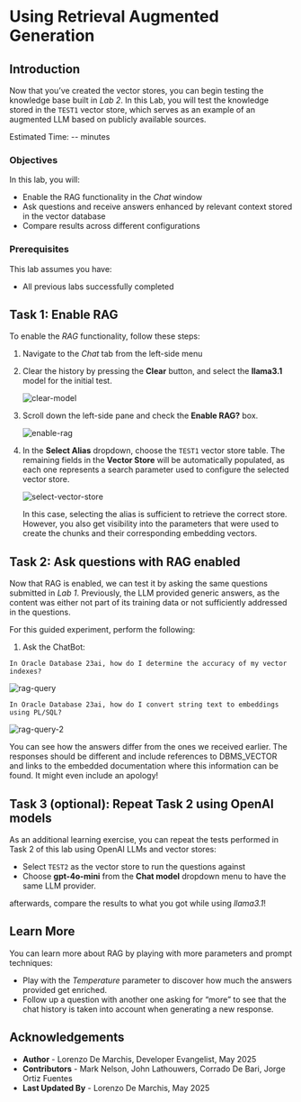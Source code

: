 # Using Retrieval Augmented Generation

## Introduction

Now that you’ve created the vector stores, you can begin testing the knowledge base built in *Lab 2*. In this Lab, you will test the knowledge stored in the `TEST1` vector store, which serves as an example of an augmented LLM based on publicly available sources.

Estimated Time: -- minutes

### Objectives

In this lab, you will:
* Enable the RAG functionality in the *Chat* window
* Ask questions and receive answers enhanced by relevant context stored in the vector database
* Compare results across different configurations

### Prerequisites

This lab assumes you have:
* All previous labs successfully completed

## Task 1: Enable RAG

To enable the *RAG* functionality, follow these steps:

1. Navigate to the *Chat* tab from the left-side menu

2. Clear the history by pressing the **Clear** button, and select the **llama3.1** model for the initial test.
    
    ![clear-model](./images/clear-model.png)

3. Scroll down the left-side pane and check the **Enable RAG?** box. 

    ![enable-rag](./images/enable-rag.png)

4. In the **Select Alias** dropdown, choose the `TEST1` vector store table. The remaining fields in the **Vector Store** will be automatically populated, as each one represents a search parameter used to configure the selected vector store. 

    ![select-vector-store](./images/select-vector-store.png)

    In this case, selecting the alias is sufficient to retrieve the correct store. However, you also get visibility into the parameters that were used to create the chunks and their corresponding embedding vectors.

## Task 2: Ask questions with RAG enabled

Now that RAG is enabled, we can test it by asking the same questions submitted in *Lab 1*. Previously, the LLM provided generic answers, as the content was either not part of its training data or not sufficiently addressed in the questions.

For this guided experiment, perform the following:

1. Ask the ChatBot:

```text
In Oracle Database 23ai, how do I determine the accuracy of my vector indexes?
```

![rag-query](images/rag-query.png)

```text
In Oracle Database 23ai, how do I convert string text to embeddings using PL/SQL?
```

![rag-query-2](images/rag-query-2.png)

You can see how the answers differ from the ones we received earlier. The responses should be different and include references to DBMS_VECTOR and links to the embedded documentation where this information can be found. It might even include an apology!

## Task 3 (optional): Repeat Task 2 using OpenAI models

As an additional learning exercise, you can repeat the tests performed in Task 2 of this lab using OpenAI LLMs and vector stores:

* Select `TEST2` as the vector store to run the questions against
* Choose **gpt-4o-mini** from the **Chat model** dropdown menu to have the same LLM provider.

afterwards, compare the results to what you got while using *llama3.1*!

## Learn More

You can learn more about RAG by playing with more parameters and prompt techniques:

* Play with the *Temperature* parameter to discover how much the answers provided get enriched.
* Follow up a question with another one asking for “more” to see that the chat history is taken into account when generating a new response.

## Acknowledgements
* **Author** - Lorenzo De Marchis, Developer Evangelist, May 2025
* **Contributors** - Mark Nelson, John Lathouwers, Corrado De Bari, Jorge Ortiz Fuentes
* **Last Updated By** - Lorenzo De Marchis, May 2025
